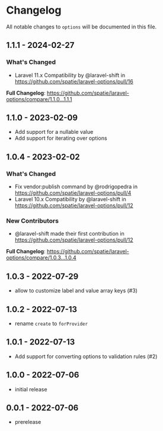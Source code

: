 # Changelog

All notable changes to `options` will be documented in this file.

## 1.1.1 - 2024-02-27

### What's Changed

* Laravel 11.x Compatibility by @laravel-shift in https://github.com/spatie/laravel-options/pull/16

**Full Changelog**: https://github.com/spatie/laravel-options/compare/1.1.0...1.1.1

## 1.1.0 - 2023-02-09

- Add support for a nullable value
- Add support for iterating over options

## 1.0.4 - 2023-02-02

### What's Changed

- Fix vendor:publish command by @rodrigopedra in https://github.com/spatie/laravel-options/pull/4
- Laravel 10.x Compatibility by @laravel-shift in https://github.com/spatie/laravel-options/pull/12

### New Contributors

- @laravel-shift made their first contribution in https://github.com/spatie/laravel-options/pull/12

**Full Changelog**: https://github.com/spatie/laravel-options/compare/1.0.3...1.0.4

## 1.0.3 - 2022-07-29

- allow to customize label and value array keys (#3)

## 1.0.2 - 2022-07-13

- rename `create` to `forProvider`

## 1.0.1 - 2022-07-13

- Add support for converting options to validation rules (#2)

## 1.0.0 - 2022-07-06

- initial release

## 0.0.1 - 2022-07-06

- prerelease
